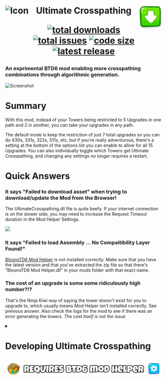 
<h1 align="center">

<a href="https://github.com/doombubbles/ultimate-crosspathing/releases/latest/download/UltimateCrosspathing.dll">
    <img align="left" alt="Icon" height="90" src="Icon.png">
    <img align="right" alt="Download" height="75" src="https://raw.githubusercontent.com/gurrenm3/BTD-Mod-Helper/master/BloonsTD6%20Mod%20Helper/Resources/DownloadBtn.png">
</a>

Ultimate Crosspathing

[![total downloads](https://img.shields.io/github/downloads/doombubbles/ultimate-crosspathing/total 'total downloads for API')](https://github.com/doombubbles/ultimate-crosspathing/releases)
[![total issues](https://img.shields.io/github/issues/doombubbles/ultimate-crosspathing 'total issues for API')](https://github.com/doombubbles/ultimate-crosspathing/issues)
[![code size](https://img.shields.io/github/stars/doombubbles/ultimate-crosspathing 'total stars for API')](https://github.com/doombubbles/ultimate-crosspathing/stargazers)
[![latest release](https://img.shields.io/github/v/tag/doombubbles/ultimate-crosspathing 'latest release for API')](https://github.com/doombubbles/ultimate-crosspathing/releases/latest)

</h1>

### An exprimental BTD6 mod enabling more crosspathing combinations through algorithmic generation.

<img alt="Screenshot" height="400" src="screenshot.png"/>

# Summary

With this mod, instead of your Towers being restricted to 5 Upgrades in one path and 2 in another, you can take your
upgrades in any path.

The default mode is keep the restriction of just 7 total upgrades so you can do 430s, 331s, 322s, 511s, etc, but if
you're really adventurous, there's a setting at the bottom of the options list you can enable to allow for all 15
Upgrades. You can also individually toggle which Towers get Ultimate Crosspathing, and changing any settings no longer
requires a restart.

# Quick Answers

### It says "Failed to download asset" when trying to download/update the Mod from the Browser!

The UltimateCrosspathing.dll file is quite beefy. If your internet connection is on the slower side, you may need to increase the Request Timeout duration in the Mod Helper Settings.

<img width="500" src="https://media.discordapp.net/attachments/800115046134186026/1012882202167607306/unknown.png?width=1158&height=670"/>

### It says "Failed to load Assembly ... No Compaitibility Layer Found!"

[BloonsTD6 Mod Helper](https://github.com/gurrenm3/BTD-Mod-Helper/releases/latest) is not installed correctly. Make sure
that you have the latest version and that you've extracted the zip file so that there's "BloonsTD6 Mod Helper.dll" in
your mods folder with that exact name.

### The cost of an upgrade is some some ridiculously high number?!?

That's the Ninja Kiwi way of saying the tower doesn't exist for you to upgrade to, which usually means Mod Helper isn't
installed correctly. See previous answer. Also check the logs for the mod to see if there was an error generating the
towers. *The cost itself is not the issue*

<details><summary><h1>Developing Ultimate Crosspathing</h1></summary>

The two solution confiurations of Ultimate Crosspathing, *Debug* and *Release* build the mod in two different ways.

- *Debug* - For each Tower you have enabled in Settings, and to the number of upgrades you have set in the Settings, the corresponding crosspathings will be generated from scratch into the game. The Debug setting to "Export Tower Bytes" becomes available, and pressing it will update the TowerLoader classes and bytes for each tower in the source code.

- *Release* - Instead of generating, it loads in all towers based on what bytes have already been generated and included. The settings then merely determine In-Game crosspathing capability.

The work flow of fixing Ultimate Crosspathing after a new update goes something like:

1. Run the mod built on *Debug* mode with new version with just Dart Monkey enabled at 7 upgrades to see if there's any core generation breakage.

2. If successful, run again with all towers enabled at 7 Upgrades (takes a couple minutes) and attempt to export the bytes.

3. If successful, switch to *Release* mode and attempt loading in all the towers that've been generated.

4. If sucessful, attempt the final generation on *Debug* mode for all towers at 15 upgrades (takes 30+ minutes) and export the bytes.

5. If sucessesful, test the mod and the towers on *Release* mode to see if it's ready for the actual release.

If tower in-game functionality needs to be tested in *Debug* mode, enable the "Post-Merge while Generating" setting. Note that this needs to be off for any generation before the real release.

</details>


[![Requires BTD6 Mod Helper](https://raw.githubusercontent.com/gurrenm3/BTD-Mod-Helper/master/banner.png)](https://github.com/gurrenm3/BTD-Mod-Helper#readme)
